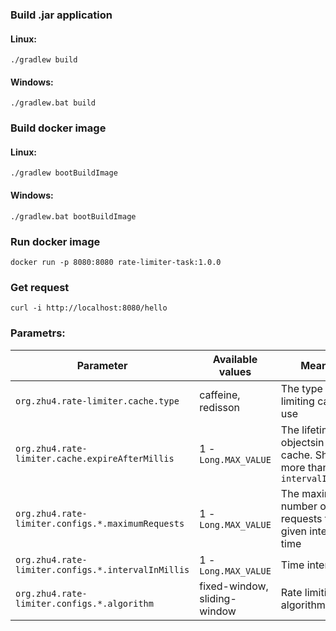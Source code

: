 
### Build .jar application

#### Linux:
```
./gradlew build
```

#### Windows:

```
./gradlew.bat build
```

### Build docker image

#### Linux:
```
./gradlew bootBuildImage
```

#### Windows:

```
./gradlew.bat bootBuildImage
```

### Run docker image

```
docker run -p 8080:8080 rate-limiter-task:1.0.0
```

### Get request

```
curl -i http://localhost:8080/hello
```

### Parametrs:


| Parameter                                          | Available values             | Meaning                                                                     |
|----------------------------------------------------|------------------------------|-----------------------------------------------------------------------------|
| `org.zhu4.rate-limiter.cache.type`                 | caffeine, redisson           | The type of rate limiting cache to use                                      |
| `org.zhu4.rate-limiter.cache.expireAfterMillis`    | 1 - `Long.MAX_VALUE`         | The lifetime of objectsin the cache. Should be more than `intervalInMillis` |
| `org.zhu4.rate-limiter.configs.*.maximumRequests`  | 1 - `Long.MAX_VALUE`         | The maximum number of requests  for a given interval of time                |
| `org.zhu4.rate-limiter.configs.*.intervalInMillis` | 1 - `Long.MAX_VALUE`         | Time interval                                                               |
| `org.zhu4.rate-limiter.configs.*.algorithm`        | fixed-window, sliding-window | Rate limiting algorithm                                                     |       
